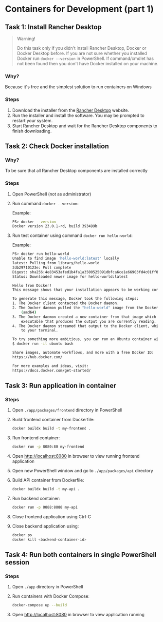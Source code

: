 # Containers for Development (part 1)

## Task 1: Install Rancher Desktop

> Warning!
> 
> Do this task only if you didn't install Rancher Desktop, Docker or Docker Desktop before.
> If you are not sure whether you installed Docker run `docker --version` in PowerShell. If command/cmdlet has not been found then you don't have Docker installed on your machine.

### Why?

Because it's free and the simplest solution to run containers on Windows

### Steps

1. Download the installer from the [Rancher Desktop](https://github.com/rancher-sandbox/rancher-desktop/releases/download/v1.8.1/Rancher.Desktop.Setup.1.8.1.msi) website.
1. Run the installer and install the software. You may be prompted to restart your system.
1. Start Rancher Desktop and wait for the Rancher Desktop components to finish downloading.

## Task 2: Check Docker installation

### Why?

To be sure that all Rancher Desktop components are installed correctly

### Steps

1. Open PowerShell (not as administrator)
1. Run command `docker --version`:

   Example:

    ```bash
    PS> docker --version
    Docker version 23.0.1-rd, build 393499b
    ```

1. Run test container using command `docker run hello-world`:

    Example:

    ```bash
    PS> docker run hello-world
    Unable to find image 'hello-world:latest' locally
    latest: Pulling from library/hello-world
    2db29710123e: Pull complete
    Digest: sha256:4e83453afed1b4fa1a3500525091dbfca6ce1e66903fd4c01ff015dbcb1ba33e
    Status: Downloaded newer image for hello-world:latest

    Hello from Docker!
    This message shows that your installation appears to be working correctly.

    To generate this message, Docker took the following steps:
    1. The Docker client contacted the Docker daemon.
    2. The Docker daemon pulled the "hello-world" image from the Docker Hub.
        (amd64)
    3. The Docker daemon created a new container from that image which runs the
        executable that produces the output you are currently reading.
    4. The Docker daemon streamed that output to the Docker client, which sent it
        to your terminal.

    To try something more ambitious, you can run an Ubuntu container with:
    $ docker run -it ubuntu bash

    Share images, automate workflows, and more with a free Docker ID:
    https://hub.docker.com/

    For more examples and ideas, visit:
    https://docs.docker.com/get-started/
    ```

## Task 3: Run application in container

### Steps

1. Open `./app/packages/frontend` directory in PowerShell
1. Build frontend container from Dockerfile:

    ```bash
    docker buildx build -t my-frontend .
    ```

1. Run frontend container:

    ```bash
    docker run -p 8080:80 my-frontend
    ```

1. Open [http://localhost:8080](http://localhost:8080) in browser to view running frontend application

1. Open new PowerShell window and go to `./app/packages/api` directory

1. Build API container from Dockerfile:

    ```bash
    docker buildx build -t my-api .
    ```

1. Run backend container:

    ```bash
    docker run -p 8888:8888 my-api
    ```

1. Close frontend application using Ctrl-C

1. Close backend application using:

    ```bash
    docker ps
    docker kill <backend-container-id>
    ```

## Task 4: Run both containers in single PowerShell session

### Steps

1. Open `./app` directory in PowerShell
1. Run containers with Docker Compose:

    ```bash
    docker-compose up --build
    ```

1. Open [http://localhost:8080](http://localhost:8080) in browser to view application running
